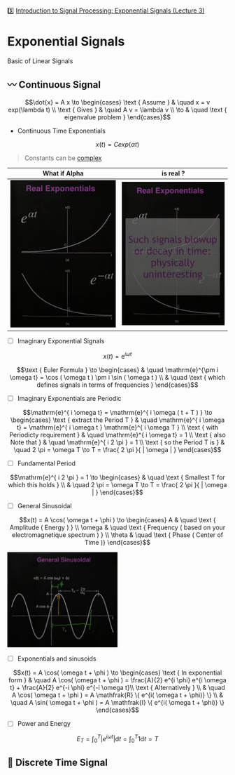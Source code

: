 :three: [Introduction to Signal Processing: Exponential Signals (Lecture 3)](https://youtu.be/B6GPKiRHnsk)


# Exponential Signals


Basic of Linear Signals

## :wavy_dash: Continuous Signal

```math
\dot{x} = A x \to
  \begin{cases}
    \text { Assume }  & \quad x = v exp(\lambda t) \\
    \text { Gives  }  & \quad A v = \lambda v \\
    \to               & \quad \text { eigenvalue problem  }
  \end{cases}
```


* Continuous Time Exponentials

```math
x(t) = C exp(\alpha t)
```

> Constants can be [complex](https://en.wikipedia.org/wiki/Complex_number)


| What if Alpha | is real ?  |
|-------------------------------|------------------------------------------------|
| <img src=images/exponential-sequence.png width='' height='' > </img> | <img src=images/exponential-sequence-blow.png width='' height='' > </img>  |

- [ ] Imaginary Exponential Signals

```math
x(t) = \mathrm{e}^{i \omega t}
```

```math
\text { Euler Formula } \to
  \begin{cases}
    & \quad \mathrm{e}^{\pm i \omega t} = \cos ( \omega t ) \pm i \sin ( \omega t ) \\
    & \quad \text { which defines signals in terms of frequencies }
  \end{cases}
```

- [ ] Imaginary Exponentials are Periodic

```math
\mathrm{e}^{ i \omega t} = \mathrm{e}^{ i \omega ( t + T ) } \to
  \begin{cases}
    \text { extract the Period T }         & \quad \mathrm{e}^{ i \omega t} = \mathrm{e}^{ i \omega t } \mathrm{e}^{ i \omega T }  \\
    \text { with Periodicty requirement }  & \quad \mathrm{e}^{ i \omega t} = 1                                                    \\
    \text { also Note that }               & \quad \mathrm{e}^{ i 2 \pi } = 1                                                      \\
    \text { so the Period T is }           & \quad 2 \pi = \omega T \to T = \frac{ 2 \pi }{ | \omega | }                           
  \end{cases}
```

- [ ] Fundamental Period

```math
\mathrm{e}^{ i 2 \pi } = 1 \to
  \begin{cases}
   & \quad \text { Smallest T for which this holds } \\
   & \quad 2 \pi = \omega T \to T = \frac{ 2 \pi }{ | \omega | }
  \end{cases}
```

- [ ] General Sinusoidal

```math
x(t) = A \cos( \omega t + \phi ) \to
  \begin{cases}
    A      & \quad \text { Amplitude ( Energy ) } \\
    \omega & \quad \text { Frequency ( based on your electromagnetique spectrum ) } \\
    \theta & \quad \text { Phase ( Center of Time )}
  \end{cases}
```

<img src=images/general-sinusoidal-graph.png width='50%' height='50%' > </img>

- [ ] Exponentials and sinusoids

```math
x(t) = A \cos( \omega t + \phi ) \to
  \begin{cases}
     \text { In exponential form } & \quad A \cos( \omega t + \phi ) = \frac{A}{2} e^{i \phi} e^{i \omega t} + \frac{A}{2} e^{-i \phi} e^{-i \omega t}\\
     \text { Alternatively }  \\
                                   & \quad A \cos( \omega t + \phi ) = A \mathfrak{R} \{ e^{i( \omega t + \phi)} \} \\
                                   & \quad A \sin( \omega t + \phi ) = A \mathfrak{I} \{ e^{i( \omega t + \phi)} \}
  \end{cases}
```

- [ ] Power and Energy

```math
E_T = \int_{0}^{T} | e^{i \omega t} | \mathrm{d}t = \int_{0}^{T} 1 \mathrm{d}t = T
```

## :signal_strength: Discrete Time Signal

